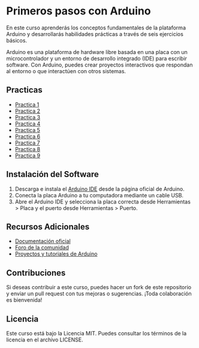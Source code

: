 # Primeros pasos con Arduino

En este curso aprenderás los conceptos fundamentales de la plataforma Arduino y desarrollarás habilidades prácticas a través de seis ejercicios básicos.

Arduino es una plataforma de hardware libre basada en una placa con un microcontrolador y un entorno de desarrollo integrado (IDE) para escribir software. Con Arduino, puedes crear proyectos interactivos que respondan al entorno o que interactúen con otros sistemas.

## Practicas

* [Practica 1](./Practicas/Prac1/Prac1.ino)
* [Practica 2](./Practicas/Prac2/Prac2.ino)
* [Practica 3](./Practicas/Prac3/Prac3.ino)
* [Practica 4](./Practicas/Prac4/Prac4.ino)
* [Practica 5](./Practicas/Prac5/Prac5.ino)
* [Practica 6](./Practicas/Prac6/Prac6.ino)
* [Practica 7](./Practicas/Prac7/Prac7.ino)
* [Practica 8](./Practicas/Prac8/Prac8.ino)
* [Practica 9](./Practicas/Prac8/Prac9.ino)


## Instalación del Software
1. Descarga e instala el [Arduino IDE](https://www.arduino.cc/en/software) desde la página oficial de Arduino.
2. Conecta la placa Arduino a tu computadora mediante un cable USB.
3. Abre el Arduino IDE y selecciona la placa correcta desde Herramientas > Placa y el puerto desde Herramientas > Puerto.

## Recursos Adicionales
* [Documentación oficial](https://docs.arduino.cc/)
* [Foro de la comunidad](https://forum.arduino.cc/)
* [Proyectos y tutoriales de Arduino](https://projecthub.arduino.cc/)

## Contribuciones
Si deseas contribuir a este curso, puedes hacer un fork de este repositorio y enviar un pull request con tus mejoras o sugerencias. ¡Toda colaboración es bienvenida!

## Licencia
Este curso está bajo la Licencia MIT. Puedes consultar los términos de la licencia en el archivo LICENSE.